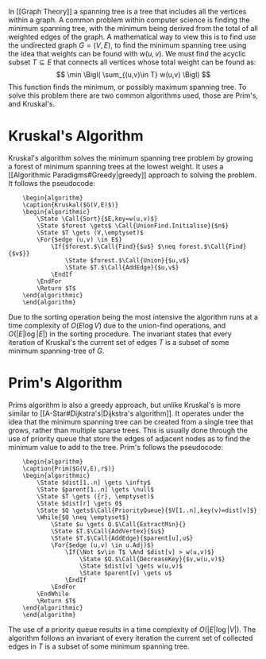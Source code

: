 In [[Graph Theory]] a spanning tree is a tree that includes all the vertices within a graph. A common problem within computer science is finding the minimum spanning tree, with the minimum being derived from the total of all weighted edges of the graph. A mathematical way to view this is to find use the undirected graph $G=(V,E)$, to find the minimum spanning tree using the idea that weights can be found with $w(u,v)$. We must find the acyclic subset $T \subseteq E$ that connects all vertices whose total weight can be found as:
$$
\min \Bigl( \sum_{(u,v)\in T} w(u,v) \Bigl)
$$
This function finds the minimum, or possibly maximum spanning tree. To solve this problem there are two common algorithms used, those are Prim's, and Kruskal's.

# Kruskal's Algorithm
Kruskal's algorithm solves the minimum spanning tree problem by growing a forest of minimum spanning trees at the lowest weight. It uses a [[Algorithmic Paradigms#Greedy|greedy]] approach to solving the problem. It follows the pseudocode:
```pseudo
	\begin{algorithm}
	\caption{Kruskal($G(V,E)$)}
	\begin{algorithmic}
		\State \Call{Sort}{$E,key=w(u,v)$}
		\State $forest \gets$ \Call{UnionFind.Initialise}{$n$}
		\State $T \gets (V,\emptyset)$
		\For{$edge (u,v) \in E$}
			\If{$forest.$\Call{Find}{$u$} $\neq forest.$\Call{Find}{$v$}}
				\State $forest.$\Call{Union}{$u,v$}
				\State $T.$\Call{AddEdge}{$u,v$}
			\EndIf
		\EndFor
		\Return $T$
	\end{algorithmic}
	\end{algorithm}
```

Due to the sorting operation being the most intensive the algorithm runs at a time complexity of $O(E \log V)$ due to the union-find operations, and $O(|E|\log |E|)$ in the sorting procedure. The invariant states that every iteration of Kruskal's the current set of edges $T$ is a subset of some minimum spanning-tree of $G$.

# Prim's Algorithm
Prims algorithm is also a greedy approach, but unlike Kruskal's is more similar to [[A-Star#Dijkstra's|Dijkstra's algorithm]]. It operates under the idea that the minimum spanning tree can be created from a single tree that grows, rather than multiple sparse trees. This is usually done through the use of priority queue that store the edges of adjacent nodes as to find the minimum value to add to the tree. Prim's follows the pseudocode:
```pseudo
	\begin{algorithm}
	\caption{Prim($G(V,E),r$)}
	\begin{algorithmic}
		\State $dist[1..n] \gets \infty$
		\State $parent[1..n] \gets \null$
		\State $T \gets ({r}, \emptyset)$
		\State $dist[r] \gets 0$
		\State $Q \gets$\Call{PriorityQueue}{$V[1..n],key(v)=dist[v]$}
		\While{$Q \neq \emptyset$}
			\State $u \gets Q.$\Call{ExtractMin}{}
			\State $T.$\Call{AddVertex}{$u$}
			\State $T.$\Call{AddEdge}{$parent[u],u$}
			\For{$edge (u,v) \in u.Adj)$}
				\If{\Not $v\in T$ \And $dist[v] > w(u,v)$}
					\State $Q.$\Call{DecreaseKey}{$v,w(u,v)$}
					\State $dist[v] \gets w(u,v)$
					\State $parent[v] \gets u$
				\EndIf
			\EndFor
		\EndWhile
		\Return $T$
	\end{algorithmic}
	\end{algorithm}
```

The use of a priority queue results in a time complexity of $O(|E|\log |V|)$. The algorithm follows an invariant of every iteration the current set of collected edges in $T$ is a subset of some minimum spanning tree.

